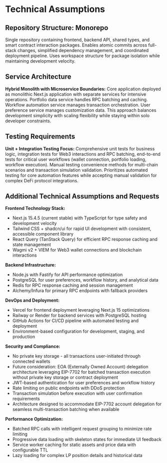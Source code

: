# Technical Assumptions

## Repository Structure: Monorepo

Single repository containing frontend, backend API, shared types, and smart contract interaction packages. Enables atomic commits across full-stack changes, simplified dependency management, and coordinated deployment pipeline. Uses workspace structure for package isolation while maintaining development velocity.

## Service Architecture

**Hybrid Monolith with Microservice Boundaries:** Core application deployed as monolithic Next.js application with separate services for intensive operations. Portfolio data service handles RPC batching and caching. Workflow automation service manages transaction orchestration. User preference service manages customization data. This approach balances development simplicity with scaling flexibility while staying within solo developer constraints.

## Testing Requirements

**Unit + Integration Testing Focus:** Comprehensive unit tests for business logic, integration tests for Web3 interactions and RPC batching, end-to-end tests for critical user workflows (wallet connection, portfolio loading, workflow execution). Manual testing convenience methods for multi-chain scenarios and transaction simulation validation. Prioritizes automated testing for core automation features while accepting manual validation for complex DeFi protocol integrations.

## Additional Technical Assumptions and Requests

**Frontend Technology Stack:**
- Next.js 15.4.5 (current stable) with TypeScript for type safety and development velocity
- Tailwind CSS + shadcn/ui for rapid UI development with consistent, accessible component library
- React Query (TanStack Query) for efficient RPC response caching and state management
- Wagmi v2 + VIEM for Web3 wallet connections and blockchain interactions

**Backend Infrastructure:**
- Node.js with Fastify for API performance optimization
- PostgreSQL for user preferences, workflow history, and analytical data
- Redis for RPC response caching and session management
- Alchemy/Infura for primary RPC endpoints with fallback providers

**DevOps and Deployment:**
- Vercel for frontend deployment leveraging Next.js 15 optimizations
- Railway or Render for backend services with PostgreSQL hosting
- GitHub Actions for CI/CD pipeline with automated testing and deployment
- Environment-based configuration for development, staging, and production

**Security and Compliance:**
- No private key storage - all transactions user-initiated through connected wallets
- Future consideration: EOA (Externally Owned Account) delegation architecture leveraging EIP-7702 for batched transaction execution without private key storage or contract deployment
- JWT-based authentication for user preferences and workflow history
- Rate limiting on public endpoints with DDoS protection
- Transaction simulation before execution with user confirmation requirements
- Architecture designed to accommodate EIP-7702 account delegation for seamless multi-transaction batching when available

**Performance Optimization:**
- Batched RPC calls with intelligent request grouping to minimize rate limiting
- Progressive data loading with skeleton states for immediate UI feedback
- Service worker caching for static assets and price data with configurable TTL
- Lazy loading for complex LP position details and historical data
